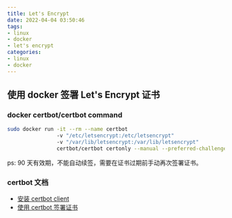 ```yaml
---
title: Let's Encrypt
date: 2022-04-04 03:50:46
tags:
- linux
- docker
- let's encrypt
categories:
- linux
- docker
---
```


## 使用 docker 签署 Let's Encrypt 证书 
<!-- more -->
### docker certbot/certbot command
```bash
sudo docker run -it --rm --name certbot     
                -v "/etc/letsencrypt:/etc/letsencrypt"             
                -v "/var/lib/letsencrypt:/var/lib/letsencrypt"             
                certbot/certbot certonly --manual --preferred-challenges dns
```
ps: 90 天有效期，不能自动续签，需要在证书过期前手动再次签署证书。

### certbot 文档
- [安装 certbot client](https://eff-certbot.readthedocs.io/en/stable/intro.html#how-to-run-the-client)        
- [使用 certbot 签署证书](https://eff-certbot.readthedocs.io/en/stable/using.html#standalone)